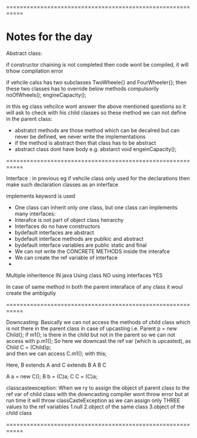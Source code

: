 
===========================================================

Notes for the day
===========================================================
Abstract class:

if constructor chaining is not completed then code wont be compiled, it will trhow 
compilation error

if vehcile calss has two subclasses TwoWheele{} and FourWheeler{};
then these two classes has to override below methods compulsorily
noOfWheels();
engineCapacity();

in this eg class vehcilce wont answer the above mentioned questions so it will ask to 
check with his child classes so these method we can not define in the parent class:

- abstratct methods are those method which can be decalred but can never be defined, 
  we never write the implementations
- if the method is abstract then that class has to be abstract
- abstract class dont have body
e.g.
abstarct void engeinCapacity();


===========================================================

Interface :
in previous eg if vehcile class only used for the declarations then make such declaration 
classes as an interface  


implements keyword is used

- One class can inherit only one class, but one class can implements many interfaces:
- Interafce is not part of object class heirarchy
- Interfaces do no have constructors
- bydefault interfaces are abstract
- bydefault interface methods are publkic and abstract 
- bydefault interface variables are public static and final
- We can not write the CONCRETE METHODS inside the interafce 
 - We can create the ref variable of interface
 - 


Multiple inheritence IN java 
Using class NO
using interfaces YES

In case of same method in both the parent interaface of any class it woul create the ambigutiy

===========================================================

Downcasting:
Basically we can not access the methods of child class which is not there in the parent class in case of upcasting 
i.e. Parent p = new Child();
if m1(); is there in the child but not in the parent so we can not access with p.m1();
So here we downcast the ref var (which is upcasted), as
Child C = (Child)p;     
and then we can access C.m1(); with this;

Here, B extends A and C extends B
A
B
C

A a = new C();
B b = (C)a; 
C C = (C)a;


classcasteexception:
When we ry to assign the object of parent class to the ref var of child class with the downcasting compiler wont throw error but at run time it will throw classCasteException as we can assign only THREE values to the ref variables
1.null
2.object of the same class
3.object of the child class

===========================================================



